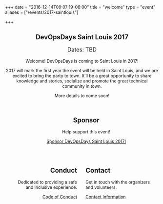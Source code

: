 +++
date = "2016-12-14T09:07:19-06:00"
title = "welcome"
type = "event"
aliases = ["/events/2017-saintlouis"]

+++

<!--<div style="text-align:center;">
 {{< event_logo >}}
</div>-->

<div style="text-align:center;">
<h2>DevOpsDays Saint Louis 2017</h2>
</div>

<div style="width: 100%;text-align:center">
    <p style="font-size:large;">Dates: TBD</p>
    <!--<p style="font-size:large;">Location: TBD</p>-->
    <p>Welcome! DevOpsDays is coming to Saint Louis in 2017! </p>
    <p>2017 will mark the first year the event will be held in Saint Louis, and
    we are excited to bring the party to town. It'll be a great opportunity to
    share knowledge and stories, socialize and promote the great technical community
    in town.</p>
    <p>More details to come soon!</p>
</div>

<div style="width:100%;overflow:hidden;">
    <!--<div style="width:44%;margin:3% 1em;float:left;text-align:right;">
        <h2>Location</h2>
        <p>Saint Louis Missouri</p>
        <p><a href="/events/2017-saintlouis/location/">Venue and Maps</a></p>
    </div>-->
    <div style="width:100%;margin:3% 1em;float:left;text-align:center;">
        <h2>Sponsor</h2>
        <p>Help support this event!</p>
        <p><a href="/events/2017-saintlouis/sponsor/">Sponsor DevOpsDays Saint Louis 2017!</a></p>
    </div>
</div>
<div style="width:100%;overflow:hidden;">
    <div style="width:44%;margin:3% 1em;float:left;text-align:right;">
        <h2>Conduct</h2>
        <p>Dedicated to providing a safe and inclusive experience.</p>
        <p><a href="/events/2017-saintlouis/conduct/">Code of Conduct</a></p>
    </div>
    <div style="width:44%;margin:3% 1em;float:left;">
        <h2>Contact</h2>
        <p>Get in touch with the organizers and volunteers.</p>
        <p><a href="/events/2017-saintlouis/contact/">Contact Information</a></p>
    </div>
</div>
